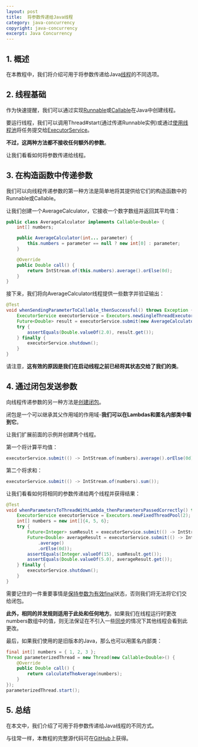 ```yaml
---
layout: post
title:  将参数传递给Java线程
category: java-concurrency
copyright: java-concurrency
excerpt: Java Concurrency
---
```


## 1. 概述

在本教程中，我们将介绍可用于将参数传递给Java[线程](https://www.baeldung.com/java-thread-lifecycle)的不同选项。

## 2. 线程基础

作为快速提醒，我们可以通过实现[Runnable](https://www.baeldung.com/java-runnable-vs-extending-thread)或[Callable](https://www.baeldung.com/java-runnable-callable)在Java中创建线程。

要运行线程，我们可以调用Thread#start(通过传递Runnable实例)或通过[使用线程池](https://www.baeldung.com/thread-pool-java-and-guava)将任务提交给[ExecutorService](https://www.baeldung.com/java-executor-service-tutorial)。

**不过，这两种方法都不接收任何额外的参数**。

让我们看看如何将参数传递给线程。

## 3. 在构造函数中传递参数

我们可以向线程传递参数的第一种方法是简单地将其提供给它们的构造函数中的Runnable或Callable。

让我们创建一个AverageCalculator，它接收一个数字数组并返回其平均值：

```java
public class AverageCalculator implements Callable<Double> {
    int[] numbers;

    public AverageCalculator(int... parameter) {
        this.numbers = parameter == null ? new int[0] : parameter;
    }

    @Override
    public Double call() {
        return IntStream.of(this.numbers).average().orElse(0d);
    }
}
```

接下来，我们将向AverageCalculator线程提供一些数字并验证输出：

```java
@Test
void whenSendingParameterToCallable_thenSuccessful() throws Exception {
    ExecutorService executorService = Executors.newSingleThreadExecutor();
    Future<Double> result = executorService.submit(new AverageCalculator(1, 2, 3));
    try {
        assertEquals(Double.valueOf(2.0), result.get());
    } finally {
        executorService.shutdown();
    }
}
```

请注意，**这有效的原因是我们在启动线程之前已经将其状态交给了我们的类**。

## 4. 通过闭包发送参数

向线程传递参数的另一种方法是[创建闭包](https://www.baeldung.com/cs/closure)。

闭包是一个可以继承其父作用域的作用域-**我们可以在Lambdas和匿名内部类中看到它**。

让我们扩展前面的示例并创建两个线程。

第一个将计算平均值：

```java
executorService.submit(() -> IntStream.of(numbers).average().orElse(0d));
```

第二个将求和：

```java
executorService.submit(() -> IntStream.of(numbers).sum());
```

让我们看看如何将相同的参数传递给两个线程并获得结果：

```java
@Test
void whenParametersToThreadWithLambda_thenParametersPassedCorrectly() throws Exception {
    ExecutorService executorService = Executors.newFixedThreadPool(2);
    int[] numbers = new int[]{4, 5, 6};
    try {
        Future<Integer> sumResult = executorService.submit(() -> IntStream.of(numbers).sum());
        Future<Double> averageResult = executorService.submit(() -> IntStream.of(numbers)
            .average()
            .orElse(0d));
        assertEquals(Integer.valueOf(15), sumResult.get());
        assertEquals(Double.valueOf(5.0), averageResult.get());
    } finally {
        executorService.shutdown();
    }
}
```

需要记住的一件重要事情是[保持参数为有效final](https://www.baeldung.com/java-8-lambda-expressions-tips)状态，否则我们将无法将它们交给闭包。

**此外，相同的并发规则适用于此处和任何地方**。如果我们在线程运行时更改numbers数组中的值，则无法保证在不引入一些[同步](https://www.baeldung.com/java-synchronized)的情况下其他线程会看到此更改。

最后，如果我们使用的是旧版本的Java，那么也可以用匿名内部类：

```java
final int[] numbers = { 1, 2, 3 };
Thread parameterizedThread = new Thread(new Callable<Double>() {
    @Override
    public Double call() {
        return calculateTheAverage(numbers);
    }
});
parameterizedThread.start();
```

## 5. 总结

在本文中，我们介绍了可用于将参数传递给Java线程的不同方式。

与往常一样，本教程的完整源代码可在[GitHub](https://github.com/tuyucheng7/taketoday-tutorial4j/tree/master/java-core-modules/java-concurrency-advanced-2)上获得。